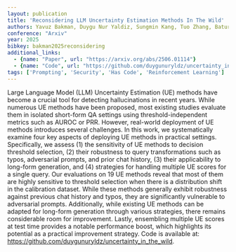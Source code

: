 ```yaml
---
layout: publication
title: 'Reconsidering LLM Uncertainty Estimation Methods In The Wild'
authors: Yavuz Bakman, Duygu Nur Yaldiz, Sungmin Kang, Tuo Zhang, Baturalp Buyukates, Salman Avestimehr, Sai Praneeth Karimireddy
conference: "Arxiv"
year: 2025
bibkey: bakman2025reconsidering
additional_links:
  - {name: "Paper", url: "https://arxiv.org/abs/2506.01114"}
  - {name: "Code", url: "https://github.com/duygunuryldz/uncertainty_in_the_wild"}
tags: ['Prompting', 'Security', 'Has Code', 'Reinforcement Learning']
---
```

Large Language Model (LLM) Uncertainty Estimation (UE) methods have become a crucial tool for detecting hallucinations in recent years. While numerous UE methods have been proposed, most existing studies evaluate them in isolated short-form QA settings using threshold-independent metrics such as AUROC or PRR. However, real-world deployment of UE methods introduces several challenges. In this work, we systematically examine four key aspects of deploying UE methods in practical settings. Specifically, we assess (1) the sensitivity of UE methods to decision threshold selection, (2) their robustness to query transformations such as typos, adversarial prompts, and prior chat history, (3) their applicability to long-form generation, and (4) strategies for handling multiple UE scores for a single query. Our evaluations on 19 UE methods reveal that most of them are highly sensitive to threshold selection when there is a distribution shift in the calibration dataset. While these methods generally exhibit robustness against previous chat history and typos, they are significantly vulnerable to adversarial prompts. Additionally, while existing UE methods can be adapted for long-form generation through various strategies, there remains considerable room for improvement. Lastly, ensembling multiple UE scores at test time provides a notable performance boost, which highlights its potential as a practical improvement strategy. Code is available at: https://github.com/duygunuryldz/uncertainty_in_the_wild.
